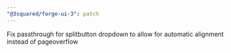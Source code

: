 ```yaml
---
"@3squared/forge-ui-3": patch
---
```


Fix passthrough for splitbutton dropdown to allow for automatic alignment instead of pageoverflow
